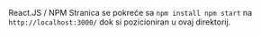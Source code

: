 React.JS / NPM
Stranica se pokreće sa ```npm install
npm start``` na ```http://localhost:3000/```  dok si pozicioniran u ovaj direktorij.

